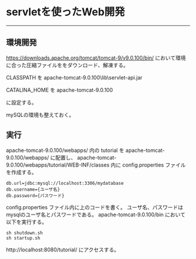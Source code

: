 # servletを使ったWeb開発

---

## 環境開発
https://downloads.apache.org/tomcat/tomcat-9/v9.0.100/bin/ において環境に合った圧縮ファイルををダウンロード、解凍する。

CLASSPATH を apache-tomcat-9.0.100\lib\servlet-api.jar

CATALINA_HOME を apache-tomcat-9.0.100

に設定する。

mySQLの環境も整えておく。
## 実行
apache-tomcat-9.0.100/webapps/ 内の tutorial を apache-tomcat-9.0.100/webapps/ に配置し、
apache-tomcat-9.0.100/webapps/tutorial/WEB-INF/classes 内に config.properties ファイルを作成する。
```
db.url=jdbc:mysql://localhost:3306/mydatabase
db.username={ユーザ名}
db.password={パスワード}
```
config.properties ファイル内に上のコードを書く。
ユーザ名、パスワードはmysqlのユーザ名とパスワードである。
apache-tomcat-9.0.100/bin において以下を実行する。
```
sh shutdown.sh
sh startup.sh
```
http://localhost:8080/tutorial/
にアクセスする。
